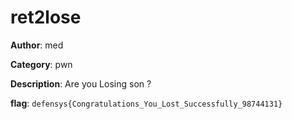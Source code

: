 # ret2lose

**Author**: med

**Category**: pwn

**Description**: Are you Losing son ?

**flag**: `defensys{Congratulations_You_Lost_Successfully_98744131}`
